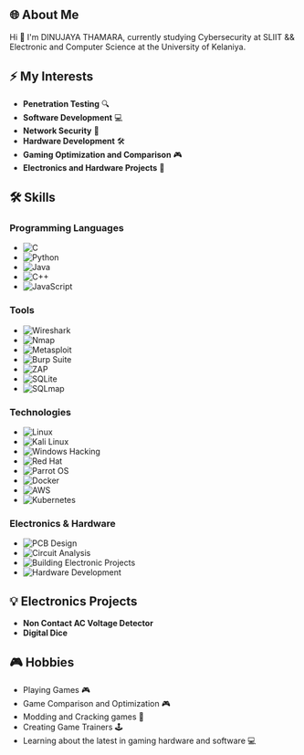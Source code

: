 ## 🌐 About Me
Hi 👋 I'm DINUJAYA THAMARA, currently studying Cybersecurity at SLIIT && Electronic and Computer Science at the University of Kelaniya.

## ⚡️ My Interests
- **Penetration Testing** 🔍
- **Software Development** 💻
- **Network Security** 🔐
- **Hardware Development** 🛠️
- **Gaming Optimization and Comparison** 🎮
- **Electronics and Hardware Projects** 🔧

## 🛠️ Skills
### Programming Languages
- ![C](https://img.shields.io/badge/-C-A8B9CC?style=flat-square&logo=c&logoColor=white) 
- ![Python](https://img.shields.io/badge/-Python-3776AB?style=flat-square&logo=python&logoColor=white) 
- ![Java](https://img.shields.io/badge/-Java-007396?style=flat-square&logo=java&logoColor=white) 
- ![C++](https://img.shields.io/badge/-C++-00599C?style=flat-square&logo=c%2B%2B&logoColor=white) 
- ![JavaScript](https://img.shields.io/badge/-JavaScript-F7DF1E?style=flat-square&logo=javascript&logoColor=black)

### Tools
- ![Wireshark](https://img.shields.io/badge/-Wireshark-1679A7?style=flat-square&logo=wireshark&logoColor=white) 
- ![Nmap](https://img.shields.io/badge/-Nmap-4682B4?style=flat-square&logo=nmap&logoColor=white) 
- ![Metasploit](https://img.shields.io/badge/-Metasploit-00B5E2?style=flat-square&logo=metasploit&logoColor=white) 
- ![Burp Suite](https://img.shields.io/badge/-Burp%20Suite-FF6600?style=flat-square&logo=burp-suite&logoColor=white) 
- ![ZAP](https://img.shields.io/badge/-ZAP-FF5800?style=flat-square&logo=owasp&logoColor=white) 
- ![SQLite](https://img.shields.io/badge/-SQLite-003B57?style=flat-square&logo=sqlite&logoColor=white)
- ![SQLmap](https://img.shields.io/badge/-SQLmap-FFA500?style=flat-square)

### Technologies
- ![Linux](https://img.shields.io/badge/-Linux-FCC624?style=flat-square&logo=linux&logoColor=black)
- ![Kali Linux](https://img.shields.io/badge/-Kali%20Linux-557C94?style=flat-square&logo=kali-linux&logoColor=white)
- ![Windows Hacking](https://img.shields.io/badge/-Windows%20Hacking-0078D6?style=flat-square&logo=windows&logoColor=white)
- ![Red Hat](https://img.shields.io/badge/-Red%20Hat-EE0000?style=flat-square&logo=red-hat&logoColor=white)
- ![Parrot OS](https://img.shields.io/badge/-Parrot%20OS-339933?style=flat-square&logo=linux&logoColor=white)
- ![Docker](https://img.shields.io/badge/-Docker-2496ED?style=flat-square&logo=docker&logoColor=white) 
- ![AWS](https://img.shields.io/badge/-AWS-232F3E?style=flat-square&logo=amazon-aws&logoColor=white) 
- ![Kubernetes](https://img.shields.io/badge/-Kubernetes-326CE5?style=flat-square&logo=kubernetes&logoColor=white)

### Electronics & Hardware
- ![PCB Design](https://img.shields.io/badge/-PCB%20Design-4C8BF5?style=flat-square)
- ![Circuit Analysis](https://img.shields.io/badge/-Circuit%20Analysis-F2A30F?style=flat-square)
- ![Building Electronic Projects](https://img.shields.io/badge/-Building%20Electronic%20Projects-009688?style=flat-square)
- ![Hardware Development](https://img.shields.io/badge/-Hardware%20Development-757575?style=flat-square&logoWidth=40)

## 💡 Electronics Projects
- **Non Contact AC Voltage Detector**
- **Digital Dice**

## 🎮 Hobbies
- Playing Games 🎮
- Game Comparison and Optimization 🎮
- Modding and Cracking games 🔧
- Creating Game Trainers 🕹️
- Learning about the latest in gaming hardware and software 💻


  

